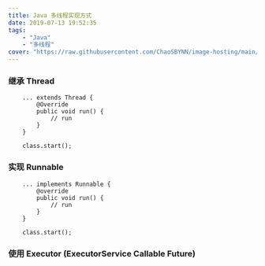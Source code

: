 ```yaml
---
title: Java 多线程实现方式
date: 2019-07-13 19:52:35
tags: 
    - "Java"
    - "多线程"
cover: "https://raw.githubusercontent.com/ChaoSBYNN/image-hosting/main/program/java.png"
---
```


### 继承 Thread
```
    ... extends Thread {
        @Override
        public void run() {
            // run 
        }
    }
```
```
    class.start();
```

### 实现 Runnable
```
    ... implements Runnable {
        @override
        public void run() {
            // run
        }
    }
```
```
    class.start();
```

### 使用 Executor (ExecutorService Callable Future)
